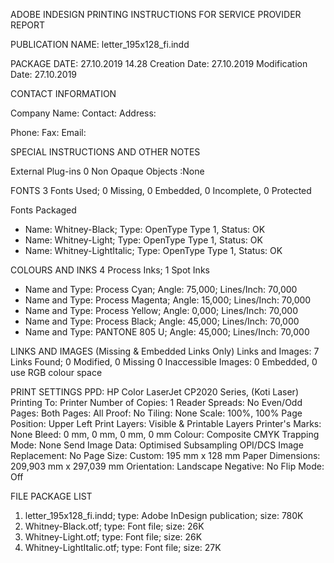 ADOBE INDESIGN PRINTING INSTRUCTIONS FOR SERVICE PROVIDER REPORT

PUBLICATION NAME: letter_195x128_fi.indd

PACKAGE DATE: 27.10.2019 14.28
Creation Date: 27.10.2019
Modification Date: 27.10.2019

CONTACT INFORMATION

Company Name: 
Contact: 
Address: 





Phone: 
Fax: 
Email: 

SPECIAL INSTRUCTIONS AND OTHER NOTES






External Plug-ins 0
Non Opaque Objects :None

FONTS
3 Fonts Used; 0 Missing, 0 Embedded, 0 Incomplete, 0 Protected

Fonts Packaged
- Name: Whitney-Black; Type: OpenType Type 1, Status: OK
- Name: Whitney-Light; Type: OpenType Type 1, Status: OK
- Name: Whitney-LightItalic; Type: OpenType Type 1, Status: OK


COLOURS AND INKS
4 Process Inks; 1 Spot Inks

- Name and Type: Process Cyan; Angle: 75,000; Lines/Inch: 70,000
- Name and Type: Process Magenta; Angle: 15,000; Lines/Inch: 70,000
- Name and Type: Process Yellow; Angle: 0,000; Lines/Inch: 70,000
- Name and Type: Process Black; Angle: 45,000; Lines/Inch: 70,000
- Name and Type: PANTONE 805 U; Angle: 45,000; Lines/Inch: 70,000


LINKS AND IMAGES
(Missing & Embedded Links Only)
Links and Images: 7 Links Found; 0 Modified, 0 Missing 0 Inaccessible
Images: 0 Embedded, 0 use RGB colour space


PRINT SETTINGS
PPD: HP Color LaserJet CP2020 Series, (Koti Laser)
Printing To: Printer
Number of Copies: 1
Reader Spreads: No
Even/Odd Pages: Both
Pages: All
Proof: No
Tiling: None
Scale: 100%, 100%
Page Position: Upper Left
Print Layers: Visible & Printable Layers
Printer's Marks: None
Bleed: 0 mm, 0 mm, 0 mm, 0 mm
Colour: Composite CMYK
Trapping Mode: None
Send Image Data: Optimised Subsampling
OPI/DCS Image Replacement: No
Page Size: Custom: 195 mm x 128 mm
Paper Dimensions: 209,903 mm x 297,039 mm
Orientation: Landscape
Negative: No
Flip Mode: Off


FILE PACKAGE LIST

1. letter_195x128_fi.indd; type: Adobe InDesign publication; size: 780K
2. Whitney-Black.otf; type: Font file; size: 26K
3. Whitney-Light.otf; type: Font file; size: 26K
4. Whitney-LightItalic.otf; type: Font file; size: 27K
